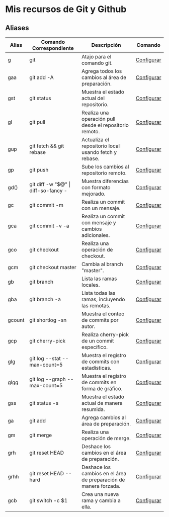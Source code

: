 # Mis recursos de Git y Github

## Aliases

| Alias  | Comando Correspondiente                                        | Descripción                                      | Comando |
|--------|--------------------------------------------------------------|--------------------------------------------------|---------|
| g      | git                                                          | Atajo para el comando git.                      | [Configurar](#configurar-g) |
| gaa    | git add -A                                                   | Agrega todos los cambios al área de preparación. | [Configurar](#configurar-gaa) |
| gst    | git status                                                   | Muestra el estado actual del repositorio.        | [Configurar](#configurar-gst) |
| gl     | git pull                                                     | Realiza una operación pull desde el repositorio remoto. | [Configurar](#configurar-gl) |
| gup    | git fetch && git rebase                                      | Actualiza el repositorio local usando fetch y rebase. | [Configurar](#configurar-gup) |
| gp     | git push                                                     | Sube los cambios al repositorio remoto.         | [Configurar](#configurar-gp) |
| gd()   | git diff -w "$@" \| diff-so-fancy -                          | Muestra diferencias con formato mejorado.       | [Configurar](#configurar-gd) |
| gc     | git commit -m                                                | Realiza un commit con un mensaje.                | [Configurar](#configurar-gc) |
| gca    | git commit -v -a                                             | Realiza un commit con mensaje y cambios adicionales. | [Configurar](#configurar-gca) |
| gco    | git checkout                                                 | Realiza una operación de checkout.              | [Configurar](#configurar-gco) |
| gcm    | git checkout master                                          | Cambia al branch "master".                      | [Configurar](#configurar-gcm) |
| gb     | git branch                                                   | Lista las ramas locales.                         | [Configurar](#configurar-gb) |
| gba    | git branch -a                                                | Lista todas las ramas, incluyendo las remotas.   | [Configurar](#configurar-gba) |
| gcount | git shortlog -sn                                             | Muestra el conteo de commits por autor.         | [Configurar](#configurar-gcount) |
| gcp    | git cherry-pick                                              | Realiza cherry-pick de un commit específico.     | [Configurar](#configurar-gcp) |
| glg    | git log --stat --max-count=5                                 | Muestra el registro de commits con estadísticas. | [Configurar](#configurar-glg) |
| glgg   | git log --graph --max-count=5                                | Muestra el registro de commits en forma de gráfico. | [Configurar](#configurar-glgg) |
| gss    | git status -s                                                | Muestra el estado actual de manera resumida.     | [Configurar](#configurar-gss) |
| ga     | git add                                                      | Agrega cambios al área de preparación.           | [Configurar](#configurar-ga) |
| gm     | git merge                                                    | Realiza una operación de merge.                 | [Configurar](#configurar-gm) |
| grh    | git reset HEAD                                               | Deshace los cambios en el área de preparación.   | [Configurar](#configurar-grh) |
| grhh   | git reset HEAD --hard                                        | Deshace los cambios en el área de preparación de manera forzada. | [Configurar](#configurar-grhh) |
| gcb    | git switch -c $1                                             | Crea una nueva rama y cambia a ella.            | [Configurar](#configurar-gcb) |

